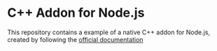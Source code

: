 # C++ Addon for Node.js

This repository contains a  example of a native C++ addon for Node.js, created by following the [official documentation](https://nodejs.org/docs/latest-v22.x/api/addons.html)
